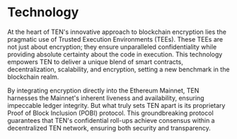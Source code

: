 # Technology

At the heart of TEN's innovative approach to blockchain encryption lies the pragmatic use of Trusted Execution Environments (TEEs). These TEEs are not just about encryption; they ensure unparalleled confidentiality while providing absolute certainty about the code in execution. This technology empowers TEN to deliver a unique blend of smart contracts, decentralization, scalability, and encryption, setting a new benchmark in the blockchain realm.

By integrating encryption directly into the Ethereum Mainnet, TEN harnesses the Mainnet's inherent liveness and availability, ensuring impeccable ledger integrity. But what truly sets TEN apart is its proprietary Proof of Block Inclusion (POBI) protocol. This groundbreaking protocol guarantees that TEN's confidential roll-ups achieve consensus within a decentralized TEN network, ensuring both security and transparency.
